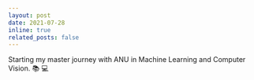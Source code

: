 ```yaml
---
layout: post
date: 2021-07-28
inline: true
related_posts: false
---
```


Starting my master journey with ANU in Machine Learning and Computer Vision. :books: :computer:
